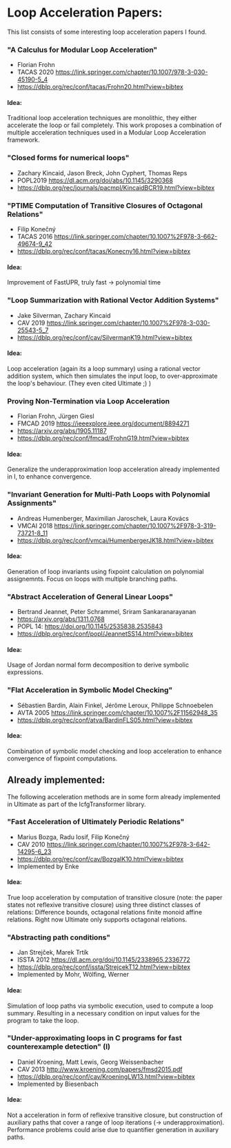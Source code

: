 
# Loop Acceleration Papers:
This list consists of some interesting loop acceleration papers I found.

### "A Calculus for Modular Loop Acceleration"

- Florian Frohn
- TACAS 2020 https://link.springer.com/chapter/10.1007/978-3-030-45190-5_4
- https://dblp.org/rec/conf/tacas/Frohn20.html?view=bibtex

#### Idea:
Traditional loop acceleration techniques are monolithic, they either accelerate the loop or fail completely.
This work proposes a combination of multiple acceleration techniques used in a Modular Loop Acceleration framework.


### "Closed forms for numerical loops"

-  Zachary Kincaid, Jason Breck, John Cyphert, Thomas Reps
- POPL2019 https://dl.acm.org/doi/abs/10.1145/3290368
- https://dblp.org/rec/journals/pacmpl/KincaidBCR19.html?view=bibtex


### "PTIME Computation of Transitive Closures of Octagonal Relations"
- Filip Konečný
- TACAS 2016 https://link.springer.com/chapter/10.1007%2F978-3-662-49674-9_42
- https://dblp.org/rec/conf/tacas/Konecny16.html?view=bibtex

#### Idea:
Improvement of FastUPR, truly fast -> polynomial time


### "Loop Summarization with Rational Vector Addition Systems"
- Jake Silverman, Zachary Kincaid
- CAV 2019 https://link.springer.com/chapter/10.1007%2F978-3-030-25543-5_7
- https://dblp.org/rec/conf/cav/SilvermanK19.html?view=bibtex

#### Idea:
Loop acceleration (again its a loop summary) using a rational vector addition system, which then simulates the input loop,
to over-approximate the loop's behaviour. (They even cited Ultimate ;) )

### Proving Non-Termination via Loop Acceleration
- Florian Frohn, Jürgen Giesl
- FMCAD 2019 https://ieeexplore.ieee.org/document/8894271
- https://arxiv.org/abs/1905.11187
- https://dblp.org/rec/conf/fmcad/FrohnG19.html?view=bibtex

#### Idea:
Generalize the underapproximation loop acceleration already implemented in I, to enhance convergence.


### "Invariant Generation for Multi-Path Loops with Polynomial Assignments"
- Andreas Humenberger, Maximilian Jaroschek, Laura Kovács
- VMCAI 2018 https://link.springer.com/chapter/10.1007%2F978-3-319-73721-8_11
- https://dblp.org/rec/conf/vmcai/HumenbergerJK18.html?view=bibtex

#### Idea:
Generation of loop invariants using fixpoint calculation on polynomial assignemnts. 
Focus on loops with multiple branching paths.



### "Abstract Acceleration of General Linear Loops"
- Bertrand Jeannet, Peter Schrammel, Sriram Sankaranarayanan
- https://arxiv.org/abs/1311.0768
- POPL 14: https://doi.org/10.1145/2535838.2535843
- https://dblp.org/rec/conf/popl/JeannetSS14.html?view=bibtex

#### Idea:
Usage of Jordan normal form decomposition to derive symbolic expressions. 


### "Flat Acceleration in Symbolic Model Checking"
- Sébastien Bardin, Alain Finkel, Jérôme Leroux, Philippe Schnoebelen
- AVTA 2005 https://link.springer.com/chapter/10.1007%2F11562948_35
- https://dblp.org/rec/conf/atva/BardinFLS05.html?view=bibtex

#### Idea:
Combination of symbolic model checking and loop acceleration to enhance convergence of fixpoint 
computations.



## Already implemented:
The following acceleration methods are in some form already implemented in Ultimate as part of the IcfgTransformer library.
### "Fast Acceleration of Ultimately Periodic Relations"
- Marius Bozga, Radu Iosif, Filip Konečný
- CAV 2010 https://link.springer.com/chapter/10.1007%2F978-3-642-14295-6_23
- https://dblp.org/rec/conf/cav/BozgaIK10.html?view=bibtex
- Implemented by Enke

#### Idea:
True loop acceleration by computation of transitive closure (note: the paper states not reflexive
transitive closure) using three distinct classes of relations: Difference bounds, octagonal relations
finite monoid affine relations. Right now Ultimate only supports octagonal relations.

### "Abstracting path conditions"
- Jan Strejček, Marek Trtík
- ISSTA 2012 https://dl.acm.org/doi/10.1145/2338965.2336772
- https://dblp.org/rec/conf/issta/StrejcekT12.html?view=bibtex
- Implemented by Mohr, Wölfing, Werner

#### Idea:
Simulation of loop paths via symbolic execution, used to compute a loop summary. Resulting in 
a necessary condition on input values for the program to take the loop.



### "Under-approximating loops in C programs for fast counterexample detection" (I)
- Daniel Kroening, Matt Lewis, Georg Weissenbacher
- CAV 2013 http://www.kroening.com/papers/fmsd2015.pdf
- https://dblp.org/rec/conf/cav/KroeningLW13.html?view=bibtex
- Implemented by Biesenbach

#### Idea:
Not a acceleration in form of reflexive transitive closure, but construction of auxiliary paths that cover a range of 
loop iterations (-> underapproximation). Performance problems could arise due to quantifier generation in auxiliary paths.
